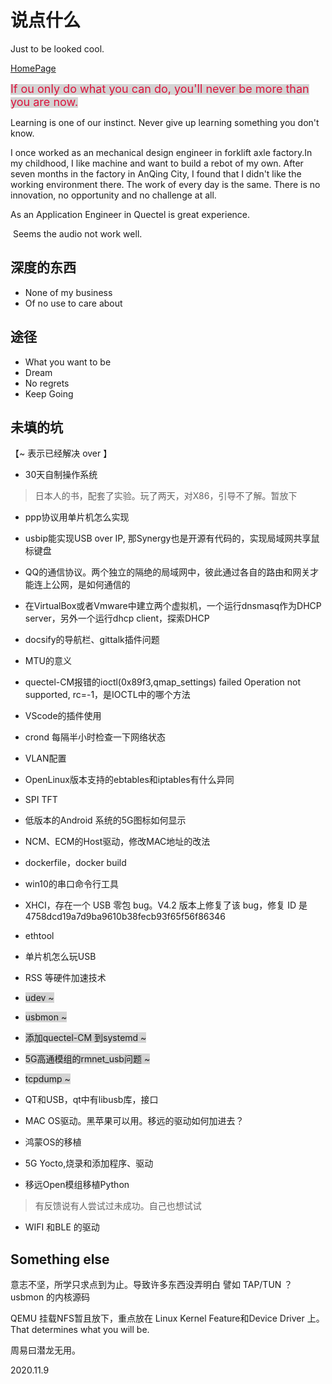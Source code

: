 说点什么
=====

Just to be looked cool.

[HomePage](http://QuectelWB.github.io/myStudy)


<span style="background-color: #D3D3D3"><font size=4 color=#DC143C>If ou only do what you can do, you'll never be more than you are now. </font></span>

<p style="background-image: url(Castle.jpeg)" color=#00FF00>

Learning is one of our instinct.
Never give up learning something you don't know.

I once worked as an mechanical design engineer in forklift axle factory.In my childhood, I like machine and want to build a rebot of my own. 
After seven months in the factory in AnQing City, I found that I didn't like the working environment there. The work of every day is the same. There is no innovation, no opportunity and no challenge at all.


As an Application Engineer in Quectel is great experience.

</p>

<embed autostart="true" hidden="true" loop="true" src="_media/test.mp3"> Seems the audio not work well. </embed>



深度的东西
--------

  * None of my business
  * Of no use to care about



途径
------------

* What you want to be
* Dream
* No regrets
* Keep Going



未填的坑
-----------------

【~ 表示已经解决 over 】

* 30天自制操作系统
> 日本人的书，配套了实验。玩了两天，对X86，引导不了解。暂放下

* ppp协议用单片机怎么实现

* usbip能实现USB over IP, 那Synergy也是开源有代码的，实现局域网共享鼠标键盘

* QQ的通信协议。两个独立的隔绝的局域网中，彼此通过各自的路由和网关才能连上公网，是如何通信的

* 在VirtualBox或者Vmware中建立两个虚拟机，一个运行dnsmasq作为DHCP server，另外一个运行dhcp client，探索DHCP

* docsify的导航栏、gittalk插件问题

* MTU的意义

* quectel-CM报错的ioctl(0x89f3,qmap_settings) failed Operation not supported, rc=-1，是IOCTL中的哪个方法

* VScode的插件使用

* crond 每隔半小时检查一下网络状态

* VLAN配置

* OpenLinux版本支持的ebtables和iptables有什么异同

* SPI TFT

* 低版本的Android 系统的5G图标如何显示

* NCM、ECM的Host驱动，修改MAC地址的改法

* dockerfile，docker build 

* win10的串口命令行工具

* XHCI，存在一个 USB 零包 bug。V4.2 版本上修复了该 bug，修复 ID 是 4758dcd19a7d9ba9610b38fecb93f65f56f86346

* ethtool

* 单片机怎么玩USB

* RSS 等硬件加速技术

* <span style="background-color: #D3D3D3">udev ~</span>

* <span style="background-color: #D3D3D3">usbmon ~</span>

* <span style="background-color: #D3D3D3">添加quectel-CM 到systemd ~ </span>

* <span style="background-color: #D3D3D3">5G高通模组的rmnet_usb问题 ~ </span>

* <span style="background-color: #D3D3D3">tcpdump ~ </span>

* QT和USB，qt中有libusb库，接口

* MAC OS驱动。黑苹果可以用。移远的驱动如何加进去？

* 鸿蒙OS的移植

* 5G Yocto,烧录和添加程序、驱动

* 移远Open模组移植Python
> 有反馈说有人尝试过未成功。自己也想试试

* WIFI 和BLE 的驱动

Something else
----

意志不坚，所学只求点到为止。导致许多东西没弄明白
譬如
TAP/TUN ？
usbmon 的内核源码

QEMU 挂载NFS暂且放下，重点放在 Linux Kernel Feature和Device Driver 上。
That determines what you will be.

周易曰潜龙无用。

2020.11.9


